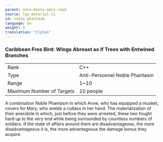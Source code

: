 ```yaml
---
parent: anne-bonny-mary-read
source: fgo-material-ii
id: noble-phantasm
language: en
weight: 3
translation: "Clyton"
---
```


### Caribbean Free Bird: Wings Abreast as if Trees with Entwined Branches

<table>
  <tr><td>Rank</td><td>C++</td></tr>
  <tr><td>Type</td><td>Anti-Personnel Noble Phantasm</td></tr>
  <tr><td>Range</td><td>1~10</td></tr>
  <tr><td>Maximum Number of Targets</td><td>10 people</td></tr>
</table>

A combination Noble Phantasm in which Anne, who has equipped a musket, covers for Mary, who wields a cutlass in her hand. The materialization of their anecdote in which, just before they were arrested, these two fought hard up to the very end while being surrounded by countless numbers of soldiers. If the state of affairs around them are disadvantageous, the more disadvantageous it is, the more advantageous the damage bonus they acquire.
